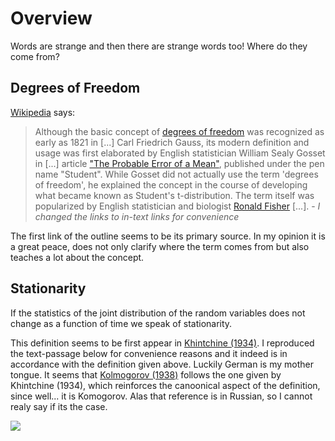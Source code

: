 
# Overview
Words are strange and then there are strange words too! Where do they come from?


## Degrees of Freedom
[Wikipedia](https://en.wikipedia.org/wiki/Degrees_of_freedom_(statistics)#History) says: 

> Although the basic concept of [degrees of freedom](http://www.nohsteachers.info/pcaso/ap_statistics/PDFs/DegreesOfFreedom.pdf) was recognized as early as 1821 in [...] Carl Friedrich Gauss, its modern definition and usage was first elaborated by English statistician William Sealy Gosset in [...] article ["The Probable Error of a Mean"](https://zenodo.org/record/1449458), published under the pen name "Student". While Gosset did not actually use the term 'degrees of freedom', he explained the concept in the course of developing what became known as Student's t-distribution. The term itself was popularized by English statistician and biologist [Ronald Fisher](https://doi.org/10.2307/2340521) [...]. - *I changed the links to in-text links for convenience*

The first link of the outline seems to be its primary source. In my opinion it is a great peace, does not only clarify where the term comes from but also teaches a lot about the concept. 

## Stationarity 
If the statistics of the joint distribution of the random variables does not change as a function of time we speak of stationarity.  

This definition seems to be first appear in [Khintchine (1934)](https://link.springer.com/article/10.1007/BF01449156). 
I reproduced the text-passage below for convenience reasons and it indeed is in accordance with the definition given above. Luckily German is my mother tongue.
It seems that [Kolmogorov (1938)](http://www.mathnet.ru/php/archive.phtml?wshow=paper&jrnid=rm&paperid=8953&option_lang=eng) follows the one given by 
Khintchine (1934), which reinforces the canoonical aspect of the definition, since well... it is Komogorov. Alas that reference is in Russian, so I cannot realy say if its the case. 

![](https://github.com/danklotz/openNotes/blob/1d4f7cfcb659252c773c6a430a7ac20262e44137/img/khintchine.jpeg)
